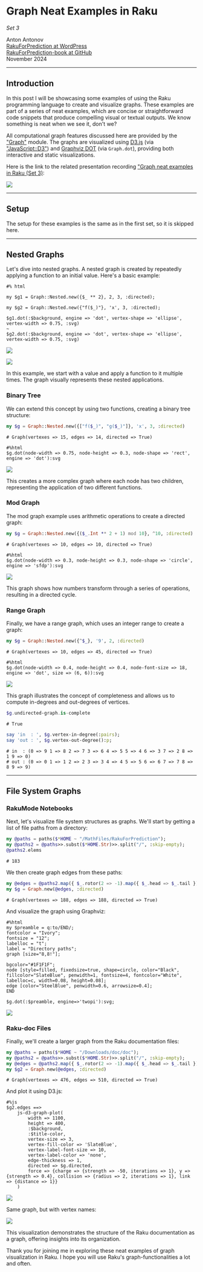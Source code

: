 # Graph Neat Examples in Raku

*Set 3*

Anton Antonov  
[RakuForPrediction at WordPress](https://rakuforprediction.wordpress.com)  
[RakuForPrediction-book at GitHub](https://github.com/antononcube/RakuForPrediction-book)  
November 2024

---

## Introduction

In this post I will be showcasing some examples of using the Raku programming language to create and visualize graphs. 
These examples are part of a series of neat examples, which are concise or straightforward code snippets that produce compelling visual or textual outputs. 
We know something is neat when we see it, don't we?

All computational graph features discussed here are provided by the ["Graph"](https://raku.land/zef:antononcube/Graph) module.
The graphs are visualized using [D3.js](https://d3js.org) (via ["JavaScript::D3"](https://raku.land/zef:antononcube/JavaScript::D3)) and
[Graphviz DOT](https://graphviz.org/doc/info/lang.html) (via `Graph.dot`),
providing both interactive and static visualizations.

Here is the link to the related presentation recording ["Graph neat examples in Raku (Set 3)](https://youtu.be/S_3e7liz4KM):

[![](./Diagrams/Graph-neat-examples-Set-3/Graph-neat-examples-in-Raku-Set-3-thumbnail-small.png)](https://youtu.be/S_3e7liz4KM)


------

## Setup

The setup for these examples is the same as in the first set, so it is skipped here.


---

## Nested Graphs

Let's dive into nested graphs. 
A nested graph is created by repeatedly applying a function to an initial value. 
Here's a basic example:

```raku, output.prompt=NONE, result=asis
#% html

my $g1 = Graph::Nested.new({$_ ** 2}, 2, 3, :directed);

my $g2 = Graph::Nested.new({"f($_)"}, 'x', 3, :directed);

$g1.dot(:$background, engine => 'dot', vertex-shape => 'ellipse', vertex-width => 0.75, :svg)
~
$g2.dot(:$background, engine => 'dot', vertex-shape => 'ellipse', vertex-width => 0.75, :svg)
```

![](./Diagrams/Graph-neat-examples-Set-3/nested-graph-1.svg)

![](./Diagrams/Graph-neat-examples-Set-3/nested-graph-2.svg)

In this example, we start with a value and apply a function to it multiple times. The graph visually represents these nested applications.

### Binary Tree

We can extend this concept by using two functions, creating a binary tree structure:

```raku
my $g = Graph::Nested.new({["f($_)", "g($_)"]}, 'x', 3, :directed)
```
```
# Graph(vertexes => 15, edges => 14, directed => True)
```

```raku, output.prompt=NONE, results=asis
#%html
$g.dot(node-width => 0.75, node-height => 0.3, node-shape => 'rect', engine => 'dot'):svg
```

![](Diagrams/Graph-neat-examples-Set-3/binary-tree.svg)


This creates a more complex graph where each node has two children, representing the application of two different functions.

### Mod Graph

The mod graph example uses arithmetic operations to create a directed graph:

```raku
my $g = Graph::Nested.new({($_.Int ** 2 + 1) mod 10}, ^10, :directed)
```
```
# Graph(vertexes => 10, edges => 10, directed => True)
```

```raku, output.prompt=NONE, result=asis
#%html
$g.dot(node-width => 0.3, node-height => 0.3, node-shape => 'circle', engine => 'sfdp'):svg
```

![](Diagrams/Graph-neat-examples-Set-3/mod-graph.svg)

This graph shows how numbers transform through a series of operations, resulting in a directed cycle.

### Range Graph

Finally, we have a range graph, which uses an integer range to create a graph:

```raku
my $g = Graph::Nested.new({^$_}, '9', 2, :directed)
```
```
# Graph(vertexes => 10, edges => 45, directed => True)
```

```raku, output.prompt=NONE, result=asis
#%html
$g.dot(node-width => 0.4, node-height => 0.4, node-font-size => 18, engine => 'dot', size => (6, 6)):svg
```

![](Diagrams/Graph-neat-examples-Set-3/range-graph.svg)

This graph illustrates the concept of completeness and allows us to compute in-degrees and out-degrees of vertices.

```raku
$g.undirected-graph.is-complete
```
```
# True
```

```raku
say 'in  : ', $g.vertex-in-degree(:pairs);
say 'out : ', $g.vertex-out-degree():p;
```
```
# in  : (0 => 9 1 => 8 2 => 7 3 => 6 4 => 5 5 => 4 6 => 3 7 => 2 8 => 1 9 => 0)
# out : (0 => 0 1 => 1 2 => 2 3 => 3 4 => 4 5 => 5 6 => 6 7 => 7 8 => 8 9 => 9)
```

---

## File System Graphs

### RakuMode Notebooks

Next, let's visualize file system structures as graphs. We'll start by getting a list of file paths from a directory:

```raku
my @paths = paths($*HOME ~ "/MathFiles/RakuForPrediction");
my @paths2 = @paths>>.subst($*HOME.Str)>>.split("/", :skip-empty);
@paths2.elems
```
```
# 183
```

We then create graph edges from these paths:

```raku
my @edges = @paths2.map({ $_.rotor(2 => -1).map({ $_.head => $_.tail }) }).map(*.Slip).unique(:as({.Str}));
my $g = Graph.new(@edges, :directed)
```
```
# Graph(vertexes => 188, edges => 188, directed => True)
```

And visualize the graph using Graphviz:

```raku, output.prompt=NONE, output=FALSE
#%html
my $preamble = q:to/END/;
fontcolor = "Ivory";
fontsize = "12";
labelloc = "t";
label = "Directory paths";
graph [size="8,8!"];

bgcolor="#1F1F1F";
node [style=filled, fixedsize=true, shape=circle, color="Black", fillcolor="SlateBlue", penwidth=1, fontsize=4, fontcolor="White", labelloc=c, width=0.08, height=0.08];
edge [color="SteelBlue", penwidth=0.6, arrowsize=0.4];
END

$g.dot(:$preamble, engine=>'twopi'):svg;
```

![](Diagrams/Graph-neat-examples-Set-3/file-system-graph.svg)

### Raku-doc Files

Finally, we'll create a larger graph from the Raku documentation files:

```raku
my @paths = paths($*HOME ~ "/Downloads/doc/doc");
my @paths2 = @paths>>.subst($*HOME.Str)>>.split("/", :skip-empty);
my @edges = @paths2.map({ $_.rotor(2 => -1).map({ $_.head => $_.tail }) }).map(*.Slip).unique(:as({.Str}));
my $g2 = Graph.new(@edges, :directed)
```
```
# Graph(vertexes => 476, edges => 510, directed => True)
```

And plot it using D3.js:

```raku, eval=FALSE
#%js
$g2.edges ==>
    js-d3-graph-plot(
        width => 1100,
        height => 400,
        :$background, 
        :$title-color,
        vertex-size => 3,
        vertex-fill-color => 'SlateBlue',
        vertex-label-font-size => 10,
        vertex-label-color => 'none',
        edge-thickness => 1,
        directed => $g.directed,
        force => {charge => {strength => -50, iterations => 1}, y => {strength => 0.4}, collision => {radius => 2, iterations => 1}, link => {distance => 1}}
    )
```

![](./Diagrams/Graph-neat-examples-Set-3/Graph-neat-examples-in-Raku-Set-3-Raku-docs-graph.png)

Same graph, but with vertex names:

![](./Diagrams/Graph-neat-examples-Set-3/Graph-neat-examples-in-Raku-Set-3-Raku-docs-graph-names.png)

This visualization demonstrates the structure of the Raku documentation as a graph, offering insights into its organization.

Thank you for joining me in exploring these neat examples of graph visualization in Raku. 
I hope you will use Raku's graph-functionalities a lot and often. 